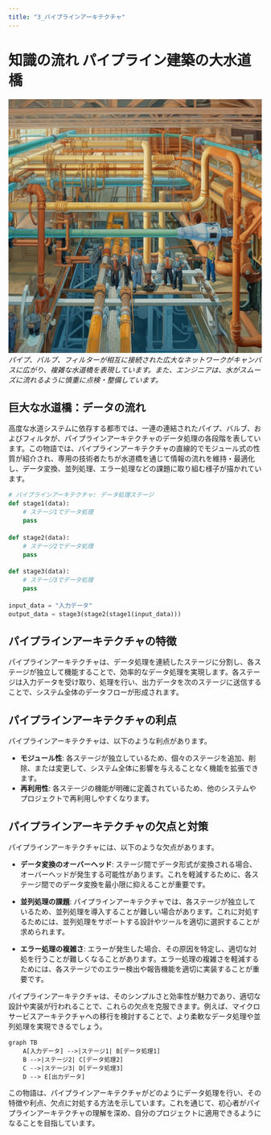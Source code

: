 ```yaml
---
title: "3_パイプラインアーキテクチャ"
---
```


# 知識の流れ パイプライン建築の大水道橋

![](/images/20230329_software_architecture/3_pipeline_architecture.png)
*パイプ、バルブ、フィルターが相互に接続された広大なネットワークがキャンバスに広がり、複雑な水道橋を表現しています。また、エンジニアは、水がスムーズに流れるように慎重に点検・整備しています。*

## 巨大な水道橋：データの流れ
高度な水道システムに依存する都市では、一連の連結されたパイプ、バルブ、およびフィルタが、パイプラインアーキテクチャのデータ処理の各段階を表しています。この物語では、パイプラインアーキテクチャの直線的でモジュール式の性質が紹介され、専用の技術者たちが水道橋を通じて情報の流れを維持・最適化し、データ変換、並列処理、エラー処理などの課題に取り組む様子が描かれています。

```python
# パイプラインアーキテクチャ: データ処理ステージ
def stage1(data):
    # ステージ1でデータ処理
    pass

def stage2(data):
    # ステージ2でデータ処理
    pass

def stage3(data):
    # ステージ3でデータ処理
    pass

input_data = "入力データ"
output_data = stage3(stage2(stage1(input_data)))
```

## パイプラインアーキテクチャの特徴
パイプラインアーキテクチャは、データ処理を連続したステージに分割し、各ステージが独立して機能することで、効率的なデータ処理を実現します。各ステージは入力データを受け取り、処理を行い、出力データを次のステージに送信することで、システム全体のデータフローが形成されます。

## パイプラインアーキテクチャの利点
パイプラインアーキテクチャは、以下のような利点があります。

- **モジュール性**: 各ステージが独立しているため、個々のステージを追加、削除、または変更して、システム全体に影響を与えることなく機能を拡張できます。
- **再利用性**: 各ステージの機能が明確に定義されているため、他のシステムやプロジェクトで再利用しやすくなります。

## パイプラインアーキテクチャの欠点と対策
パイプラインアーキテクチャには、以下のような欠点があります。

- **データ変換のオーバーヘッド**: ステージ間でデータ形式が変換される場合、オーバーヘッドが発生する可能性があります。これを軽減するために、各ステージ間でのデータ変換を最小限に抑えることが重要です。

- **並列処理の課題**: パイプラインアーキテクチャでは、各ステージが独立しているため、並列処理を導入することが難しい場合があります。これに対処するためには、並列処理をサポートする設計やツールを適切に選択することが求められます。

- **エラー処理の複雑さ**: エラーが発生した場合、その原因を特定し、適切な対処を行うことが難しくなることがあります。エラー処理の複雑さを軽減するためには、各ステージでのエラー検出や報告機能を適切に実装することが重要です。

パイプラインアーキテクチャは、そのシンプルさと効率性が魅力であり、適切な設計や実装が行われることで、これらの欠点を克服できます。例えば、マイクロサービスアーキテクチャへの移行を検討することで、より柔軟なデータ処理や並列処理を実現できるでしょう。

```mermaid
graph TB
    A[入力データ] -->|ステージ1| B[データ処理1]
    B -->|ステージ2| C[データ処理2]
    C -->|ステージ3| D[データ処理3]
    D --> E[出力データ]
```

この物語は、パイプラインアーキテクチャがどのようにデータ処理を行い、その特徴や利点、欠点に対処する方法を示しています。これを通じて、初心者がパイプラインアーキテクチャの理解を深め、自分のプロジェクトに適用できるようになることを目指しています。